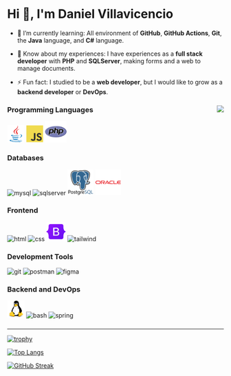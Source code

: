 # Hi 👋, I'm Daniel Villavicencio

- 🌱 I’m currently learning: All environment of **GitHub**, **GitHub Actions**, **Git**, the **Java** language, and **C#** language.

- 📄 Know about my experiences: I have experiences as a **full stack developer** with **PHP** and **SQLServer**, making forms and a web to manage documents.

- ⚡ Fun fact: I studied to be a **web developer**, but I would like to grow as a **backend developer** or **DevOps**.

###

<img align="right" height="250" src="https://i.redd.it/1d11s820dgm91.gif" />

### Programming Languages

<div align="left"> 
    <img src="https://raw.githubusercontent.com/devicons/devicon/master/icons/java/java-original.svg" alt="java" width="40" height="40"/>
    <img src="https://raw.githubusercontent.com/devicons/devicon/master/icons/javascript/javascript-original.svg" alt="javascript" width="40" height="40"/>
    <img src="https://raw.githubusercontent.com/devicons/devicon/master/icons/php/php-original.svg" alt="php" width="50" height="50"/>
</div>

### Databases

<div align="left"> 
    <img src="https://github.com/bablubambal/All_logo_and_pictures/blob/main/databases/mysql.svg" alt="mysql" width="60" height="60"/>
    <img src="https://www.svgrepo.com/show/303229/microsoft-sql-server-logo.svg" alt="sqlserver" width="60" height="60"/>
    <img src="https://raw.githubusercontent.com/devicons/devicon/master/icons/postgresql/postgresql-original-wordmark.svg" alt="postgres" width="60" height="60"/>
    <img src="https://raw.githubusercontent.com/devicons/devicon/master/icons/oracle/oracle-original.svg" alt="oracle" width="60" height="60"/>
</div>

### Frontend

<div align="left"> 
    <img src="https://cdn.jsdelivr.net/gh/devicons/devicon/icons/html5/html5-original.svg" alt="html" width="40" height="40"/>
    <img src="https://cdn.jsdelivr.net/gh/devicons/devicon/icons/css3/css3-original.svg" alt="css" width="40" height="40"/>
    <img src="https://github.com/devicons/devicon/blob/master/icons/bootstrap/bootstrap-original.svg" alt="bootstrap" width="45" height="45"/>
    <img src="https://www.vectorlogo.zone/logos/tailwindcss/tailwindcss-icon.svg" alt="tailwind" width="40" height="40"/>
</div>

### Development Tools

<div align="left"> 
    <img src="https://www.vectorlogo.zone/logos/git-scm/git-scm-icon.svg" alt="git" width="40" height="40"/>
    <img src="https://www.vectorlogo.zone/logos/getpostman/getpostman-icon.svg" alt="postman" width="40" height="40"/>
    <img src="https://www.vectorlogo.zone/logos/figma/figma-icon.svg" alt="figma" width="40" height="40"/>
</div>

### Backend and DevOps

<div align="left"> 
    <img src="https://raw.githubusercontent.com/devicons/devicon/master/icons/linux/linux-original.svg" alt="linux" width="40" height="40"/>
    <img src="https://github.com/bablubambal/All_logo_and_pictures/blob/main/programming%20languages/bash.svg" alt="bash" width="40" height="40"/>
    <img src="https://www.vectorlogo.zone/logos/springio/springio-icon.svg" alt="spring" width="40" height="40"/>
</div>

###
---
[![trophy](https://github-profile-trophy.vercel.app/?username=danevi)](https://github.com/ryo-ma/github-profile-trophy)

[![Top Langs](https://github-readme-stats.vercel.app/api/top-langs?username=danevi&show_icons=true&locale=en&layout=compact)](https://github.com/danevi)

[![GitHub Streak](https://github-readme-streak-stats.herokuapp.com/?user=danevi)](https://github.com/danevi)

